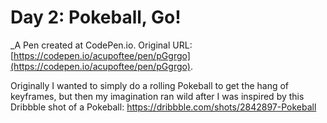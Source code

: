 # Day 2: Pokeball, Go!
 _A Pen created at CodePen.io. Original URL: [https://codepen.io/acupoftee/pen/pGgrgo](https://codepen.io/acupoftee/pen/pGgrgo).

 Originally I wanted to simply do a rolling Pokeball to get the hang of keyframes, but then my imagination ran wild after I was inspired by this Dribbble shot of a Pokeball: https://dribbble.com/shots/2842897-Pokeball